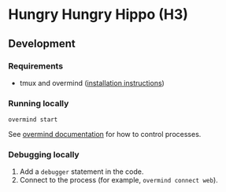 # Hungry Hungry Hippo (H3)

## Development

### Requirements

* tmux and overmind ([installation instructions](https://github.com/DarthSim/overmind#installation))

### Running locally

```
overmind start
```

See [overmind documentation](https://github.com/DarthSim/overmind) for how to control processes.

### Debugging locally
1. Add a `debugger` statement in the code.
2. Connect to the process (for example, `overmind connect web`).
